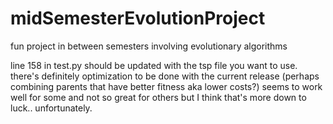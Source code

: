 # midSemesterEvolutionProject
fun project in between semesters involving evolutionary algorithms

line 158 in test.py should be updated with the tsp file you want to use. there's definitely optimization to be done with the current release (perhaps combining parents 
that have better fitness aka lower costs?) seems to work well for some and not so great for others but I think that's more down to luck.. unfortunately.
